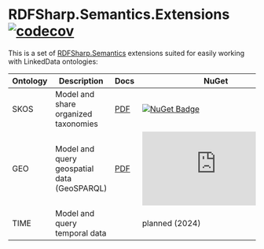 # RDFSharp.Semantics.Extensions [![codecov](https://codecov.io/gh/mdesalvo/RDFSharp.Semantics.Extensions/branch/master/graph/badge.svg?token=ToNB0SAtVt)](https://codecov.io/gh/mdesalvo/RDFSharp.Semantics.Extensions)

This is a set of <a href="https://github.com/mdesalvo/RDFSharp.Semantics">RDFSharp.Semantics</a> extensions suited for easily working with LinkedData ontologies: 


|Ontology|Description|Docs|NuGet|
|---|---|---|---|
|SKOS|Model and share organized taxonomies|[PDF](https://github.com/mdesalvo/RDFSharp.Semantics.Extensions/releases/download/v3.3.2/RDFSharp.Semantics.Extensions.SKOS-3.3.2.pdf)|[![NuGet Badge](https://buildstats.info/nuget/RDFSharp.Semantics.Extensions.SKOS)](https://www.nuget.org/packages/RDFSharp.Semantics.Extensions.SKOS)|
|GEO|Model and query geospatial data (GeoSPARQL)|[PDF](https://github.com/mdesalvo/RDFSharp.Semantics.Extensions/releases/download/v3.3.2/RDFSharp.Semantics.Extensions.GEO-3.3.2.pdf)|[![NuGet Badge](https://buildstats.info/nuget/RDFSharp.Semantics.Extensions.GEO)](https://www.nuget.org/packages/RDFSharp.Semantics.Extensions.GEO)|
|TIME|Model and query temporal data||planned (2024)|
